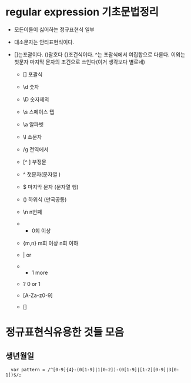 # regular expression 기초문법정리
- 모든이들이 싫어하는 정규표현식 일부
- 대소문자는 안티표현식이다.
- []는포괄이다. ()괄호다 {}조건식이다. ^는 포괄식에서 여집합으로 다룬다. 이외는 첫문자 마지막 문자의 조건으로 쓰인다(이거 생각보다 별로네)

  - [] 포괄식
  - \d 숫자
  - \D 숫자제외
  - \s 스페이스 탭
  - \a 알파벳
  - \l 소문자
  - /g 전역에서
  - [^ ] 부정문
  - ^ 첫문자(문자열 )
  - $ 마지막 문자 (문자열 행)
  - () 하위식 (만국공통)
  - \n n번째
  - - 0회 이상

  - {m,n} m회 이상 n회 이하
  - | or
  - - 1 more

  - ? 0 or 1
  - [A-Za-z0-9]
  - []

# 정규표현식유용한 것들 모음

## 생년월일

```
  var pattern = /^[0-9]{4}-(0[1-9]|1[0-2])-(0[1-9]|[1-2][0-9]|3[0-1])$/;
```
